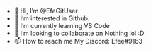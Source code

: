 - 👋 Hi, I’m @EfeGitUser
- 👀 I’m interested in Github.
- 🌱 I’m currently learning VS Code
- 💞️ I’m looking to collaborate on Nothing lol :D
- 📫 How to reach me My Discord: Efee#9163

<!---
an github user
--->
